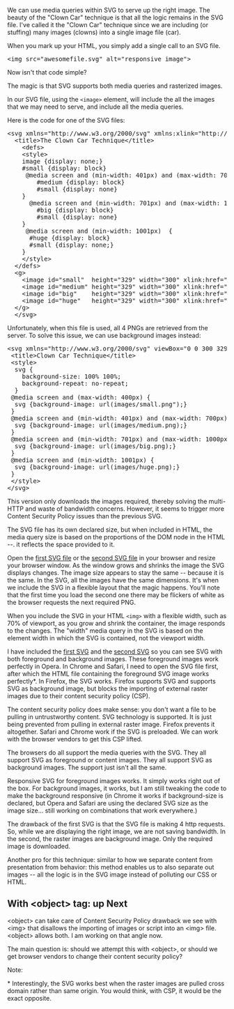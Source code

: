 
<p>We can use media queries within SVG to serve up the right image. The beauty of the &quot;Clown Car&quot; technique is that all the logic remains in the SVG file. I've called it the &quot;Clown Car&quot; technique since we are including (or stuffing) many images (clowns) into a single image file (car).</p>
<p>When you mark up your HTML, you simply add a single call to an SVG file.</p>
<pre>&lt;img src=&quot;awesomefile.svg&quot; alt=&quot;responsive image&quot;&gt;</pre>
<p>Now isn't that code simple?</p>
<p>The magic is that SVG supports both media queries and rasterized images. </p>
<p>In our SVG file, using the <code>&lt;image&gt;</code> element, will include the all the images that we may need to serve, and include all the media queries.</p>
<p>Here is the code for one of the SVG files:</p>
<pre>&lt;svg xmlns=&quot;http://www.w3.org/2000/svg&quot; xmlns:xlink=&quot;http://www.w3.org/1999/xlink&quot; width=&quot;300&quot; height=&quot;329&quot;&gt;
  &lt;title&gt;The Clown Car Technique&lt;/title&gt;
    &lt;defs&gt;
    &lt;style&gt;
    image {display: none;}
    #small {display: block}
     @media screen and (min-width: 401px) and (max-width: 700px) {
        #medium {display: block}
        #small {display: none}
    }
      @media screen and (min-width: 701px) and (max-width: 1000px) {
        #big {display: block}
        #small {display: none}
    }
     @media screen and (min-width: 1001px)  {
      #huge {display: block}
      #small {display: none;}
    }
    &lt;/style&gt;
  &lt;/defs&gt;
  &lt;g&gt;
    &lt;image id=&quot;small&quot;  height=&quot;329&quot; width=&quot;300&quot; xlink:href=&quot;images/small.png&quot; /&gt;
    &lt;image id=&quot;medium&quot; height=&quot;329&quot; width=&quot;300&quot; xlink:href=&quot;images/medium.png&quot; /&gt;
    &lt;image id=&quot;big&quot;    height=&quot;329&quot; width=&quot;300&quot; xlink:href=&quot;images/big.png&quot; /&gt;
    &lt;image id=&quot;huge&quot;   height=&quot;329&quot; width=&quot;300&quot; xlink:href=&quot;images/huge.png&quot; /&gt;
  &lt;/g&gt;
  &lt;/svg&gt;</pre>
<p>Unfortunately, when this file is used, all 4 PNGs are retrieved from the server. To solve this issue, we can use background images instead:</p>
<pre>
&lt;svg xmlns=&quot;http://www.w3.org/2000/svg&quot; viewBox=&quot;0 0 300 329&quot; preserveAspectRatio=&quot;xMidYMid meet&quot;&gt;
 &lt;title&gt;Clown Car Technique&lt;/title&gt;
 &lt;style&gt; 
  svg {
    background-size: 100% 100%;
    background-repeat: no-repeat;
  } 
 @media screen and (max-width: 400px) {
  svg {background-image: url(images/small.png&quot;);}
 } 
 @media screen and (min-width: 401px) and (max-width: 700px) {
  svg {background-image: url(images/medium.png);}
 } 
 @media screen and (min-width: 701px) and (max-width: 1000px) {
  svg {background-image: url(images/big.png);}
 } 
 @media screen and (min-width: 1001px) {
  svg {background-image: url(images/huge.png);}
 }
 &lt;/style&gt;
&lt;/svg&gt;</pre>
<p>This version only downloads the images required, thereby solving the multi-HTTP and waste of bandwidth concerns. However, it seems to trigger more Content Security Policy issues than the previous SVG.</p>
<p>The SVG file has its own declared size, but when included in HTML, the media query size is based on the proportions of the  DOM node in the HTML --. it reflects the space provided to it.</p>
<p>Open the <a href="http://estelle.github.io/clowncar/local.svg">first SVG file</a> or the <a href="http://estelle.github.io/clowncar/bgonly.svg">second SVG file</a> in your browser and resize your browser window.  As the window grows and shrinks the image the SVG displays changes. The image size appears to stay the same -- because it is the same. In the SVG, all the images have the same dimensions. It's when we include the SVG in a flexible layout that the magic happens. You'll note that the first time you load the second one there may be flickers of white as the browser requests the next required PNG.</p>
<p>When you include the SVG in your HTML <code>&lt;img&gt;</code> with a flexible width, such as 70% of viewport, as you grow and shrink the container, the image responds to the changes. The &quot;width&quot;  media query in the SVG is based on the element width in which the SVG is contained, not the viewport width.</p>
<p>I have included the <a href="http://estelle.github.io/clowncar">first SVG</a> and the <a href="http://estelle.github.io/clowncar/bgonly.html">second SVG</a>  so you can see SVG with both foreground and background images. These foreground images work perfectly in Opera. In Chrome and Safari, I need to open the SVG file first, after which the HTML file containing the foreground SVG image works perfectly*. In Firefox, the SVG works. Firefox  supports SVG and supports SVG as background image, but blocks the importing of external raster images due to their content security policy (CSP).</p>
<p>The content security policy does make sense: you don't want a file to be pulling in untrustworthy content. SVG technology is supported. It is just being prevented from pulling in external raster image. Firefox prevents it altogether. Safari and Chrome work if the SVG is preloaded. We can work with the browser vendors to get this CSP lifted. </p>
<p>The browsers do all support the media queries with the SVG. They all support SVG as foreground or content images. They all support SVG as background images. The support just isn't all the same.</p>
<p>Responsive SVG for foreground images works. It simply works right out of the box. For background images, it works, but I am still tweaking the code to make the background responsive (in Chrome it works  if background-size is declared, but Opera and Safari are using the declared SVG size as the image size... still working on combinations that work everywhere.)</p>
<p>The drawback of the first SVG is that the SVG file is making 4 http requests. So, while we are displaying the right image, we are not saving bandwidth. In the second, the raster images are background image. Only the required image is downloaded.</p>
<p>Another pro for this technique: similar to how we separate content from presentation from behavior: this method enables us to also separate out images -- all the logic is in the SVG image instead of polluting our CSS or HTML.</p>
<h2>With &lt;object&gt; tag: up Next</h2>
<p>&lt;object&gt; can take care of Content Security Policy drawback we see with &lt;img&gt; that disallows the importing of images or script into an &lt;img&gt; file. &lt;object&gt; allows both. I am working on that angle now. </p>
<p>The main question is: should we attempt this with &lt;object&gt;, or should we get browser vendors to change their content security policy?</p>
<p>Note: </p>
<p>* Interestingly, the SVG works best when the raster images are pulled cross domain rather than same origin. You would think, with CSP, it would be the exact opposite.</p>
